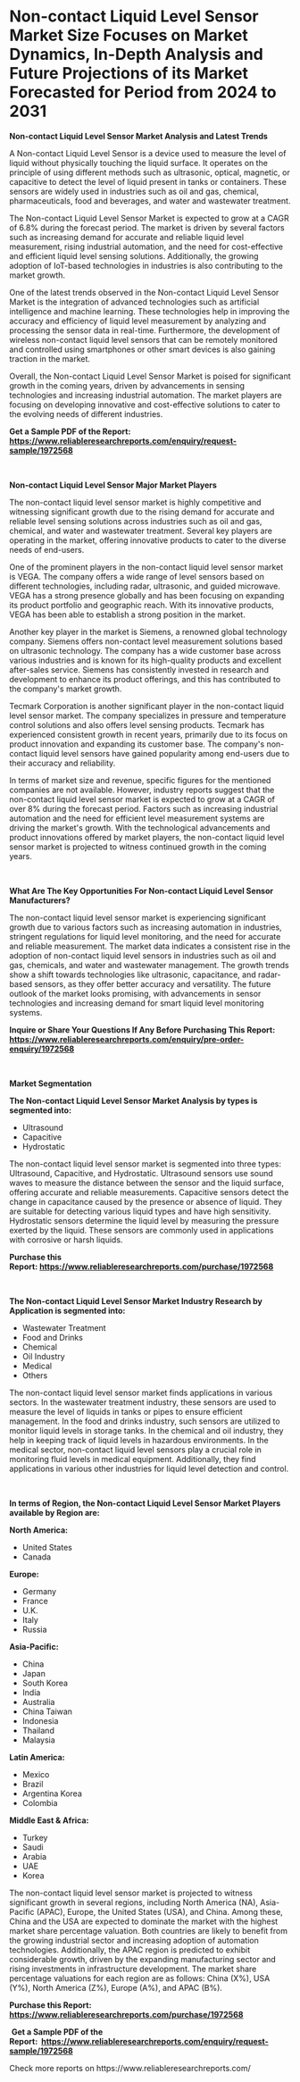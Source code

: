 <p><h1>Non-contact Liquid Level Sensor Market Size Focuses on Market Dynamics, In-Depth Analysis and Future Projections of its Market Forecasted for Period from 2024 to 2031</h1></p><p><strong>Non-contact Liquid Level Sensor Market Analysis and Latest Trends</strong></p>
<p><p>A Non-contact Liquid Level Sensor is a device used to measure the level of liquid without physically touching the liquid surface. It operates on the principle of using different methods such as ultrasonic, optical, magnetic, or capacitive to detect the level of liquid present in tanks or containers. These sensors are widely used in industries such as oil and gas, chemical, pharmaceuticals, food and beverages, and water and wastewater treatment.</p><p>The Non-contact Liquid Level Sensor Market is expected to grow at a CAGR of 6.8% during the forecast period. The market is driven by several factors such as increasing demand for accurate and reliable liquid level measurement, rising industrial automation, and the need for cost-effective and efficient liquid level sensing solutions. Additionally, the growing adoption of IoT-based technologies in industries is also contributing to the market growth.</p><p>One of the latest trends observed in the Non-contact Liquid Level Sensor Market is the integration of advanced technologies such as artificial intelligence and machine learning. These technologies help in improving the accuracy and efficiency of liquid level measurement by analyzing and processing the sensor data in real-time. Furthermore, the development of wireless non-contact liquid level sensors that can be remotely monitored and controlled using smartphones or other smart devices is also gaining traction in the market.</p><p>Overall, the Non-contact Liquid Level Sensor Market is poised for significant growth in the coming years, driven by advancements in sensing technologies and increasing industrial automation. The market players are focusing on developing innovative and cost-effective solutions to cater to the evolving needs of different industries.</p></p>
<p><strong>Get a Sample PDF of the Report:&nbsp; <a href="https://www.reliableresearchreports.com/enquiry/request-sample/1972568">https://www.reliableresearchreports.com/enquiry/request-sample/1972568</a></strong></p>
<p>&nbsp;</p>
<p><strong>Non-contact Liquid Level Sensor Major Market Players</strong></p>
<p><p>The non-contact liquid level sensor market is highly competitive and witnessing significant growth due to the rising demand for accurate and reliable level sensing solutions across industries such as oil and gas, chemical, and water and wastewater treatment. Several key players are operating in the market, offering innovative products to cater to the diverse needs of end-users.</p><p>One of the prominent players in the non-contact liquid level sensor market is VEGA. The company offers a wide range of level sensors based on different technologies, including radar, ultrasonic, and guided microwave. VEGA has a strong presence globally and has been focusing on expanding its product portfolio and geographic reach. With its innovative products, VEGA has been able to establish a strong position in the market.</p><p>Another key player in the market is Siemens, a renowned global technology company. Siemens offers non-contact level measurement solutions based on ultrasonic technology. The company has a wide customer base across various industries and is known for its high-quality products and excellent after-sales service. Siemens has consistently invested in research and development to enhance its product offerings, and this has contributed to the company's market growth.</p><p>Tecmark Corporation is another significant player in the non-contact liquid level sensor market. The company specializes in pressure and temperature control solutions and also offers level sensing products. Tecmark has experienced consistent growth in recent years, primarily due to its focus on product innovation and expanding its customer base. The company's non-contact liquid level sensors have gained popularity among end-users due to their accuracy and reliability.</p><p>In terms of market size and revenue, specific figures for the mentioned companies are not available. However, industry reports suggest that the non-contact liquid level sensor market is expected to grow at a CAGR of over 8% during the forecast period. Factors such as increasing industrial automation and the need for efficient level measurement systems are driving the market's growth. With the technological advancements and product innovations offered by market players, the non-contact liquid level sensor market is projected to witness continued growth in the coming years.</p></p>
<p>&nbsp;</p>
<p><strong>What Are The Key Opportunities For Non-contact Liquid Level Sensor Manufacturers?</strong></p>
<p><p>The non-contact liquid level sensor market is experiencing significant growth due to various factors such as increasing automation in industries, stringent regulations for liquid level monitoring, and the need for accurate and reliable measurement. The market data indicates a consistent rise in the adoption of non-contact liquid level sensors in industries such as oil and gas, chemicals, and water and wastewater management. The growth trends show a shift towards technologies like ultrasonic, capacitance, and radar-based sensors, as they offer better accuracy and versatility. The future outlook of the market looks promising, with advancements in sensor technologies and increasing demand for smart liquid level monitoring systems.</p></p>
<p><strong>Inquire or Share Your Questions If Any Before Purchasing This Report: <a href="https://www.reliableresearchreports.com/enquiry/pre-order-enquiry/1972568">https://www.reliableresearchreports.com/enquiry/pre-order-enquiry/1972568</a></strong></p>
<p>&nbsp;</p>
<p><strong>Market Segmentation</strong></p>
<p><strong>The Non-contact Liquid Level Sensor Market Analysis by types is segmented into:</strong></p>
<p><ul><li>Ultrasound</li><li>Capacitive</li><li>Hydrostatic</li></ul></p>
<p><p>The non-contact liquid level sensor market is segmented into three types: Ultrasound, Capacitive, and Hydrostatic. Ultrasound sensors use sound waves to measure the distance between the sensor and the liquid surface, offering accurate and reliable measurements. Capacitive sensors detect the change in capacitance caused by the presence or absence of liquid. They are suitable for detecting various liquid types and have high sensitivity. Hydrostatic sensors determine the liquid level by measuring the pressure exerted by the liquid. These sensors are commonly used in applications with corrosive or harsh liquids.</p></p>
<p><strong>Purchase this Report:&nbsp;<a href="https://www.reliableresearchreports.com/purchase/1972568">https://www.reliableresearchreports.com/purchase/1972568</a></strong></p>
<p>&nbsp;</p>
<p><strong>The Non-contact Liquid Level Sensor Market Industry Research by Application is segmented into:</strong></p>
<p><ul><li>Wastewater Treatment</li><li>Food and Drinks</li><li>Chemical</li><li>Oil Industry</li><li>Medical</li><li>Others</li></ul></p>
<p><p>The non-contact liquid level sensor market finds applications in various sectors. In the wastewater treatment industry, these sensors are used to measure the level of liquids in tanks or pipes to ensure efficient management. In the food and drinks industry, such sensors are utilized to monitor liquid levels in storage tanks. In the chemical and oil industry, they help in keeping track of liquid levels in hazardous environments. In the medical sector, non-contact liquid level sensors play a crucial role in monitoring fluid levels in medical equipment. Additionally, they find applications in various other industries for liquid level detection and control.</p></p>
<p>&nbsp;</p>
<p><strong>In terms of Region, the Non-contact Liquid Level Sensor Market Players available by Region are:</strong></p>
<p>
    <p> <strong> North America: </strong>
        <ul>
            <li>United States</li>
            <li>Canada</li>
        </ul>
        </p> 
    <p> <strong> Europe: </strong>
        <ul>
            <li>Germany</li>
            <li>France</li>
            <li>U.K.</li>
            <li>Italy</li>
            <li>Russia</li>
        </ul>
        </p> 
    <p> <strong> Asia-Pacific: </strong>
        <ul>
            <li>China</li>
            <li>Japan</li>
            <li>South Korea</li>
            <li>India</li>
            <li>Australia</li>
            <li>China Taiwan</li>
            <li>Indonesia</li>
            <li>Thailand</li>
            <li>Malaysia</li>
        </ul>
        </p> 
    <p> <strong> Latin America: </strong>
        <ul>
            <li>Mexico</li>
            <li>Brazil</li>
            <li>Argentina Korea</li>
            <li>Colombia</li>
        </ul>
        </p> 
    <p> <strong> Middle East & Africa: </strong>
        <ul>
            <li>Turkey</li>
            <li>Saudi</li>
            <li>Arabia</li>
            <li>UAE</li>
            <li>Korea</li>
        </ul>
    </p>
    </p>
<p><p>The non-contact liquid level sensor market is projected to witness significant growth in several regions, including North America (NA), Asia-Pacific (APAC), Europe, the United States (USA), and China. Among these, China and the USA are expected to dominate the market with the highest market share percentage valuation. Both countries are likely to benefit from the growing industrial sector and increasing adoption of automation technologies. Additionally, the APAC region is predicted to exhibit considerable growth, driven by the expanding manufacturing sector and rising investments in infrastructure development. The market share percentage valuations for each region are as follows: China (X%), USA (Y%), North America (Z%), Europe (A%), and APAC (B%).</p></p>
<p><strong>Purchase this Report: <a href="https://www.reliableresearchreports.com/purchase/1972568">https://www.reliableresearchreports.com/purchase/1972568</a></strong></p>
<p>&nbsp;<strong>Get a Sample PDF of the Report:&nbsp;&nbsp;<a href="https://www.reliableresearchreports.com/enquiry/request-sample/1972568">https://www.reliableresearchreports.com/enquiry/request-sample/1972568</a></strong></p>
<p><strong></strong></p>
<p>Check more reports on https://www.reliableresearchreports.com/</p>